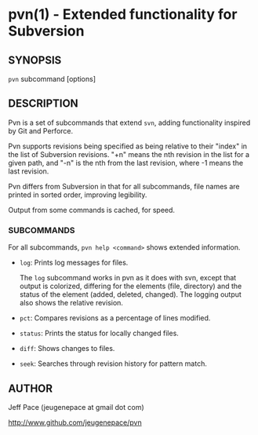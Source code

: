 pvn(1) - Extended functionality for Subversion
==============================================

## SYNOPSIS

`pvn` subcommand [options] <files>

## DESCRIPTION

Pvn is a set of subcommands that extend `svn`, adding functionality inspired by
Git and Perforce.

Pvn supports revisions being specified as being relative to their "index" in the
list of Subversion revisions. "+n" means the nth revision in the list for a
given path, and "-n" is the nth from the last revision, where -1 means the last
revision.

Pvn differs from Subversion in that for all subcommands, file names are printed
in sorted order, improving legibility.

Output from some commands is cached, for speed.

### SUBCOMMANDS

For all subcommands, `pvn help <command>` shows extended information.

  * `log`:
    Prints log messages for files.

    The `log` subcommand works in pvn as it does with svn, except that output is
    colorized, differing for the elements (file, directory) and the status of
    the element (added, deleted, changed). The logging output also shows the
    relative revision.

  * `pct`:
    Compares revisions as a percentage of lines modified.

  * `status`:
    Prints the status for locally changed files.

  * `diff`:
    Shows changes to files.

  * `seek`:
    Searches through revision history for pattern match.

## AUTHOR

Jeff Pace (jeugenepace at gmail dot com)

http://www.github.com/jeugenepace/pvn
